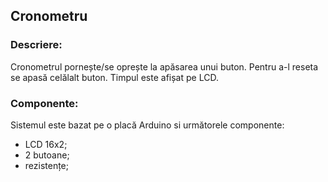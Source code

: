 ## Cronometru

### Descriere:

Cronometrul pornește/se oprește la apăsarea unui buton. Pentru a-l reseta se apasă celălalt buton.
Timpul este afișat pe LCD.

### Componente:

Sistemul este bazat pe o placă Arduino si următorele componente:

- LCD 16x2;
- 2 butoane;
- rezistențe;
